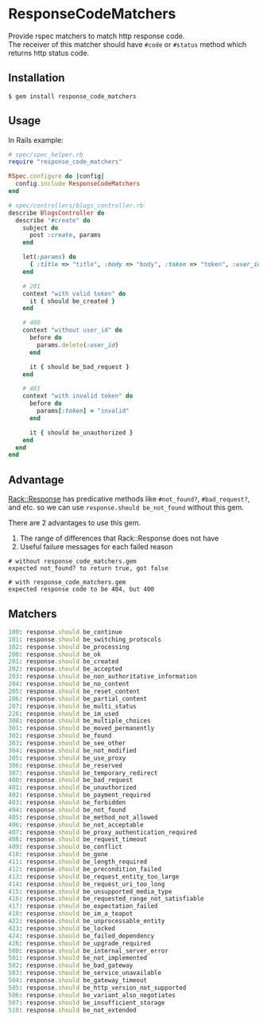 # ResponseCodeMatchers

Provide rspec matchers to match http response code.  
The receiver of this matcher should have `#code` or `#status` method which returns http status code.

## Installation
```
$ gem install response_code_matchers
```

## Usage
In Rails example:

```ruby
# spec/spec_helper.rb
require "response_code_matchers"

RSpec.configure do |config|
  config.include ResponseCodeMatchers
end
```

```ruby
# spec/controllers/blogs_controller.rb
describe BlogsController do
  describe "#create" do
    subject do
      post :create, params
    end

    let(:params) do
      { :title => "title", :body => "body", :token => "token", :user_id => 1 }
    end

    # 201
    context "with valid token" do
      it { should be_created }
    end

    # 400
    context "without user_id" do
      before do
        params.delete(:user_id)
      end

      it { should be_bad_request }
    end

    # 401
    context "with invalid token" do
      before do
        params[:token] = "invalid"
      end

      it { should be_unauthorized }
    end
  end
end
```


## Advantage
[Rack::Response](https://github.com/rack/rack/blob/master/lib/rack/response.rb) has predicative methods like `#not_found?`, `#bad_request?`, and etc. so we can use `response.should be_not_found` without this gem.

There are 2 advantages to use this gem.

1. The range of differences that Rack::Response does not have
2. Useful failure messages for each failed reason

```
# without response_code_matchers.gem
expected not_found? to return true, got false

# with response_code_matchers.gem
expected response code to be 404, but 400
```


## Matchers
```ruby
100: response.should be_continue
101: response.should be_switching_protocols
102: response.should be_processing
200: response.should be_ok
201: response.should be_created
202: response.should be_accepted
203: response.should be_non_authoritative_information
204: response.should be_no_content
205: response.should be_reset_content
206: response.should be_partial_content
207: response.should be_multi_status
226: response.should be_im_used
300: response.should be_multiple_choices
301: response.should be_moved_permanently
302: response.should be_found
303: response.should be_see_other
304: response.should be_not_modified
305: response.should be_use_proxy
306: response.should be_reserved
307: response.should be_temporary_redirect
400: response.should be_bad_request
401: response.should be_unauthorized
402: response.should be_payment_required
403: response.should be_forbidden
404: response.should be_not_found
405: response.should be_method_not_allowed
406: response.should be_not_acceptable
407: response.should be_proxy_authentication_required
408: response.should be_request_timeout
409: response.should be_conflict
410: response.should be_gone
411: response.should be_length_required
412: response.should be_precondition_failed
413: response.should be_request_entity_too_large
414: response.should be_request_uri_too_long
415: response.should be_unsupported_media_type
416: response.should be_requested_range_not_satisfiable
417: response.should be_expectation_failed
418: response.should be_im_a_teapot
422: response.should be_unprocessable_entity
423: response.should be_locked
424: response.should be_failed_dependency
426: response.should be_upgrade_required
500: response.should be_internal_server_error
501: response.should be_not_implemented
502: response.should be_bad_gateway
503: response.should be_service_unavailable
504: response.should be_gateway_timeout
505: response.should be_http_version_not_supported
506: response.should be_variant_also_negotiates
507: response.should be_insufficient_storage
510: response.should be_not_extended
```

